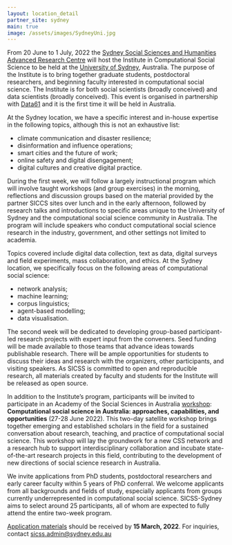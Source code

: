 ```yaml
---
layout: location_detail
partner_site: sydney
main: true
image: /assets/images/SydneyUni.jpg
---
```


From 20 June to 1 July, 2022 the [Sydney Social Sciences and Humanities Advanced Research Centre](https://www.sydney.edu.au/arts/our-research/centres-institutes-and-groups/sydney-social-sciences-and-humanities-advanced-research-centre.html) will host the Institute in Computational Social Science to be held at the [University of Sydney](https://www.sydney.edu.au), Australia. The purpose of the Institute is to bring together graduate students, postdoctoral researchers, and beginning faculty interested in computational social science. The Institute is for both social scientists (broadly conceived) and data scientists (broadly conceived). This event is organised in partnership with [Data61](https://data61.csiro.au) and it is the first time it will be held in Australia.

At the Sydney location, we have a specific interest and in-house expertise in the following topics, although this is not an exhaustive list:
- climate communication and disaster resilience;
-	disinformation and influence operations;
-	smart cities and the future of work;
-	online safety and digital disengagement;
-	digital cultures and creative digital practice.

During the first week, we will follow a largely instructional program which will involve taught workshops (and group exercises) in the morning, reflections and discussion groups based on the material provided by the partner SICCS sites over lunch and in the early afternoon, followed by research talks and introductions to specific areas unique to the University of Sydney and the computational social science community in Australia. The program will include speakers who conduct computational social science research in the industry, government, and other settings not limited to academia.

Topics covered include digital data collection, text as data, digital surveys and field experiments, mass collaboration, and ethics. At the Sydney location, we specifically focus on the following areas of computational social science:
- network analysis;
- machine learning;
- corpus linguistics;
- agent-based modelling;
- data visualisation.

The second week will be dedicated to developing group-based participant-led research projects with expert input from the conveners. Seed funding will be made available to those teams that advance ideas towards publishable research. There will be ample opportunities for students to discuss their ideas and research with the organizers, other participants, and visiting speakers. As SICSS is committed to open and reproducible research, all materials created by faculty and students for the Institute will be released as open source.

In addition to the Institute’s program, participants will be invited to participate in an Academy of the Social Sciences in Australia [workshop](https://socialsciences.org.au/news/workshops-program-winners-for-2022-announced/): **Computational social science in Australia: approaches, capabilities, and opportunities** (27-28 June 2022). This two-day satellite workshop brings together emerging and established scholars in the field for a sustained conversation about research, teaching, and practice of computational social science. This workshop will lay the groundwork for a new CSS network and a research hub to support interdisciplinary collaboration and incubate state-of-the-art research projects in this field, contributing to the development of new directions of social science research in Australia.

We invite applications from PhD students, postdoctoral researchers and early career faculty within 5 years of PhD conferral. We welcome applicants from all backgrounds and fields of study, especially applicants from groups currently underrepresented in computational social science. SICSS-Sydney aims to select around 25 participants, all of whom are expected to fully attend the entire two-week program.

[Application materials](https://compsocialscience.github.io/summer-institute/2022/sydney/apply) should be received by **15 March, 2022**. For inquiries, contact sicss.admin@sydney.edu.au
